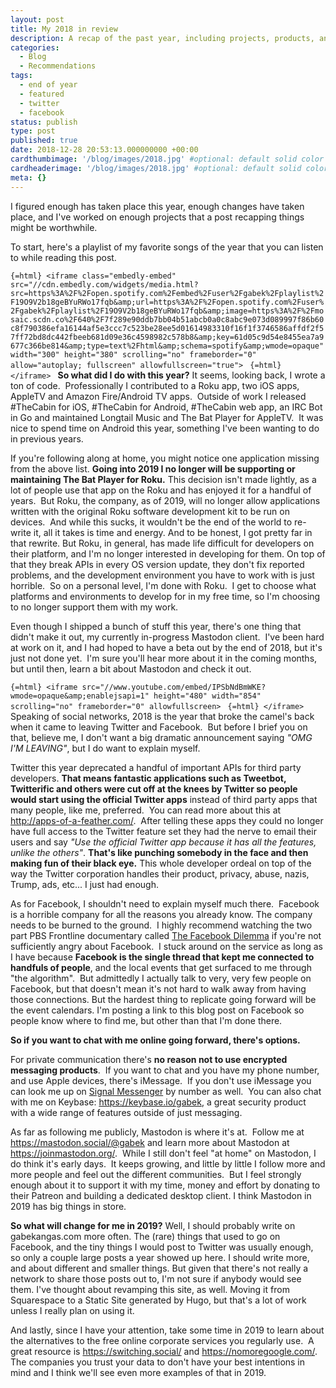 ```yaml
---
layout: post
title: My 2018 in review
description: A recap of the past year, including projects, products, and my usage of social networks past, present and future.
categories:
  - Blog
  - Recommendations
tags:
  - end of year
  - featured
  - twitter
  - facebook
status: publish
type: post
published: true
date: 2018-12-28 20:53:13.000000000 +00:00
cardthumbimage: '/blog/images/2018.jpg' #optional: default solid color if unset
cardheaderimage: '/blog/images/2018.jpg' #optional: default solid color if unset
meta: {}
---
```

I figured enough has taken place this year, enough changes have taken place, and I've worked on enough projects that a post recapping things might be worthwhile.

To start, here's a playlist of my favorite songs of the year that you can listen to while reading this post.

```{=html} <iframe class="embedly-embed" src="//cdn.embedly.com/widgets/media.html?src=https%3A%2F%2Fopen.spotify.com%2Fembed%2Fuser%2Fgabek%2Fplaylist%2F19O9V2b18geBYuRWo17fqb&amp;url=https%3A%2F%2Fopen.spotify.com%2Fuser%2Fgabek%2Fplaylist%2F19O9V2b18geBYuRWo17fqb&amp;image=https%3A%2F%2Fmosaic.scdn.co%2F640%2F7f289e90ddb7bb04b51abcb0a0c8abc9e073d089997f86b60c8f790386efa16144af5e3ccc7c523be28ee5d01614983310f16f1f3746586affdf2f57ff72bd8dc442fbeeb681d09e36c4598982c578b8&amp;key=61d05c9d54e8455ea7a9677c366be814&amp;type=text%2Fhtml&amp;schema=spotify&amp;wmode=opaque" width="300" height="380" scrolling="no" frameborder="0" allow="autoplay; fullscreen" allowfullscreen="true"> ``` ```{=html} </iframe> ``` **So what did I do with this year?**
It seems, looking back, I wrote a ton of code.  Professionally I contributed to a Roku app, two iOS apps, AppleTV and Amazon Fire/Android TV apps.  Outside of work I released \#TheCabin for iOS, \#TheCabin for Android, \#TheCabin web app, an IRC Bot in Go and maintained Longtail Music and The Bat Player for AppleTV.  It was nice to spend time on Android this year, something I've been wanting to do in previous years.

If you're following along at home, you might notice one application missing from the above list. **Going into 2019 I no longer will be supporting or maintaining The Bat Player for Roku.** This decision isn't made lightly, as a lot of people use that app on the Roku and has enjoyed it for a handful of years.  But Roku, the company, as of 2019, will no longer allow applications written with the original Roku software development kit to be run on devices.  And while this sucks, it wouldn't be the end of the world to re-write it, all it takes is time and energy. And to be honest, I got pretty far in that rewrite. But Roku, in general, has made life difficult for developers on their platform, and I'm no longer interested in developing for
them. On top of that they break APIs in every OS version update, they don't fix reported problems, and the development environment you have to work with is just horrible.  So on a personal level, I'm done with Roku.  I get to choose what platforms and environments to develop for in my free time, so I'm choosing to no longer support them with my work.

Even though I shipped a bunch of stuff this year, there's one thing that didn't make it out, my currently in-progress Mastodon client.  I've been hard at work on it, and I had hoped to have a beta out by the end of 2018, but it's just not done yet.  I'm sure you'll hear more about it in the coming months, but until then, learn a bit about Mastodon and check it out.

```{=html} <iframe src="//www.youtube.com/embed/IPSbNdBmWKE?wmode=opaque&amp;enablejsapi=1" height="480" width="854" scrolling="no" frameborder="0" allowfullscreen> ``` ```{=html} </iframe> ``` Speaking of social networks, 2018 is the year that broke the camel's back when it came to leaving Twitter and Facebook.  But before I brief you on that, believe me, I don't want a big dramatic announcement saying *"OMG I'M LEAVING"*, but I do want to explain myself.

Twitter this year deprecated a handful of important APIs for third party developers. **That means fantastic applications such as Tweetbot, Twitterific and others were cut off at the knees by Twitter so people would start using the official Twitter apps** instead of third party apps that many people, like me, preferred.  You can read more about this at <http://apps-of-a-feather.com/>.  After telling these apps they could no longer have full access to the Twitter feature set they had the nerve to email their users and say *"Use the official Twitter app because it has all the features, unlike the others"*. **That's like punching somebody in the face and then making fun of their black eye.** This whole developer ordeal on top of the way the
Twitter corporation handles their product, privacy, abuse, nazis, Trump, ads, etc... I just had enough.

As for Facebook, I shouldn't need to explain myself much there.  Facebook is a horrible company for all the reasons you already know. The company needs to be burned to the ground.  I highly recommend watching the two part PBS Frontline documentary called [The Facebook Dilemma](https://www.pbs.org/wgbh/frontline/film/facebook-dilemma/) if you're not sufficiently angry about Facebook.  I stuck around on the service as long as I have because **Facebook is the single thread that kept me connected to handfuls of people**, and the local events that get surfaced to me through "the algorithm".  But admittedly I actually talk to very, very few people on Facebook, but that doesn't mean it's not hard to walk away from having those connections. But
the hardest thing to replicate going forward will be the event calendars. I'm posting a link to this blog post on Facebook so people know where to find me, but other than that I'm done there.

**So if you want to chat with me online going forward, there's options.**

For private communication there's **no reason not to use encrypted messaging products**.  If you want to chat and you have my phone number, and use Apple devices, there's iMessage.  If you don't use iMessage you can look me up on [Signal Messenger](https://www.signal.org/) by number as well.  You can also chat with me on Keybase: <https://keybase.io/gabek>, a great security product with a wide range of features outside of just messaging.

As far as following me publicly, Mastodon is where it's at.  Follow me at <https://mastodon.social/@gabek> and learn more about Mastodon at <https://joinmastodon.org/>.  While I still don't feel "at home" on Mastodon, I do think it's early days.  It keeps growing, and little by little I follow more and more people and feel out the different communities.  But I feel strongly enough about it to support it with my time, money and effort by donating to their Patreon and building a dedicated desktop client. I think Mastodon in 2019 has big things in store.

**So what will change for me in 2019?** Well, I should probably write on gabekangas.com more often. The (rare) things that used to go on Facebook, and the tiny things I would post to Twitter was usually enough, so only a couple large posts a year showed up here. I should write more, and about different and smaller things. But given that there's not really a network to share those posts out to, I'm not sure if anybody would see them. I've thought about revamping this site, as well. Moving it from Squarespace to a Static Site generated by Hugo, but that's a lot of work unless I really plan on using it.

And lastly, since I have your attention, take some time in 2019 to learn about the alternatives to the free online corporate services you regularly use.  A great resource is <https://switching.social/> and <https://nomoregoogle.com/>.  The companies you trust your data to don't have your best intentions in mind and I think we'll see even more examples of that in 2019.
